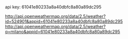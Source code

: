 api key: 61041e80233a8a40dbfc8a80a89dc295

http://api.openweathermap.org/data/2.5/weather?id=524901&appid=61041e80233a8a40dbfc8a80a89dc295
http://api.openweathermap.org/data/2.5/weather?q=milano&appid=61041e80233a8a40dbfc8a80a89dc295